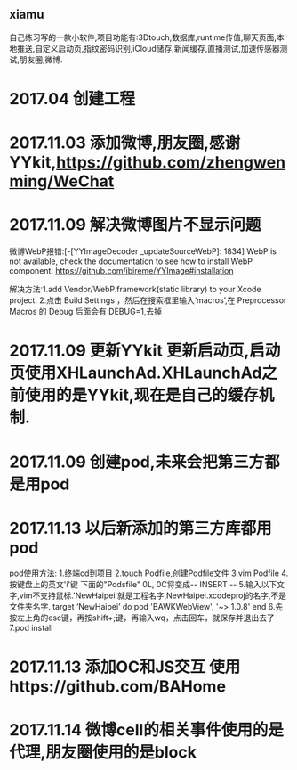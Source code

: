 ## xiamu
自己练习写的一款小软件,项目功能有:3Dtouch,数据库,runtime传值,聊天页面,本地推送,自定义启动页,指纹密码识别,iCloud储存,新闻缓存,直播测试,加速传感器测试,朋友圈,微博.
# 2017.04 创建工程

# 2017.11.03 添加微博,朋友圈,感谢YYkit,https://github.com/zhengwenming/WeChat

# 2017.11.09 解决微博图片不显示问题
微博WebP报错:[-[YYImageDecoder _updateSourceWebP]: 1834] WebP is not available, check the documentation to see how to install WebP component: https://github.com/ibireme/YYImage#installation

解决方法:1.add Vendor/WebP.framework(static library) to your Xcode project.
2.点击 Build Settings ，然后在搜索框里输入‘macros’,在 Preprocessor Macros 的 Debug 后面会有 DEBUG=1,去掉

# 2017.11.09 更新YYkit 更新启动页,启动页使用XHLaunchAd.XHLaunchAd之前使用的是YYkit,现在是自己的缓存机制.

# 2017.11.09 创建pod,未来会把第三方都是用pod

# 2017.11.13 以后新添加的第三方库都用pod
pod使用方法:
1.终端cd到项目
2.touch Podfile,创建Podfile文件
3.vim Podfile
4.按键盘上的英文'i'键
下面的"Podsfile" 0L, 0C将变成-- INSERT --
5.输入以下文字,vim不支持鼠标.'NewHaipei'就是工程名字,NewHaipei.xcodeproj的名字,不是文件夹名字.
target ‘NewHaipei’ do
pod 'BAWKWebView', '~> 1.0.8'
end
6.先按左上角的esc键，再按shift+;键，再输入wq，点击回车，就保存并退出去了
7.pod install

# 2017.11.13 添加OC和JS交互 使用https://github.com/BAHome

# 2017.11.14 微博cell的相关事件使用的是代理,朋友圈使用的是block

